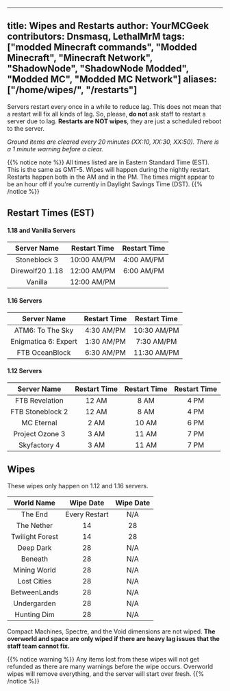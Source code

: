 ---
title: Wipes and Restarts
author: YourMCGeek
contributors: Dnsmasq, LethalMrM
tags: ["modded Minecraft commands", "Modded Minecraft", "Minecraft Network", "ShadowNode", "ShadowNode Modded", 
"Modded MC", "Modded MC Network"]
aliases: ["/home/wipes/", "/restarts"]
-----------------------------

Servers restart every once in a while to reduce lag. This does not mean that a restart will fix all kinds of lag. So, 
please, **do not** ask staff to restart a server due to lag. **Restarts are NOT wipes**, they are just a scheduled reboot to the server. 

*Ground items are cleared every 20 minutes (XX:10, XX:30, XX:50). There is a 1 minute warning before a clear.*

{{% notice note %}}
All times listed are in Eastern Standard Time (EST). This is the same as GMT-5. Wipes will happen during the nightly 
restart. Restarts happen both in the AM and in the PM. The times might appear to be an hour off if you're currently in 
Daylight 
Savings Time (DST).
{{% /notice %}}

## Restart Times (EST)

#### 1.18 and Vanilla Servers
| Server Name        | Restart Time   | Restart Time |
| :----------------: | :------------: |:------------:|
| Stoneblock 3       | 10:00 AM/PM    |  4:00 AM/PM  |
| Direwolf20 1.18    | 12:00 AM/PM    |  6:00 AM/PM  |
| Vanilla            | 12:00 AM/PM    |              |

####  1.16 Servers

| Server Name                 | Restart Time   | Restart Time   |
| :-------------------------: | :------------: | :------------: |
| ATM6: To The Sky            | 4:30 AM/PM     | 10:30 AM/PM    |
| Enigmatica 6: Expert        | 1:30 AM/PM     | 7:30 AM/PM     |
| FTB OceanBlock              | 6:30 AM/PM     | 11:30 AM/PM    |

#### 1.12 Servers

| Server Name        | Restart Time     | Restart Time     | Restart Time     |
| :----------------: | :--------------: | :--------------: | :--------------: |
| FTB Revelation     | 12 AM            | 8 AM             | 4 PM             |
| FTB Stoneblock 2   | 12 AM            | 8 AM             | 4 PM             |
| MC Eternal         | 2 AM             | 10 AM            | 6 PM             |
| Project Ozone 3    | 3 AM             | 11 AM            | 7 PM             |
| Skyfactory 4       | 3 AM             | 11 AM            | 7 PM             |

##  Wipes 
These wipes only happen on 1.12 and 1.16 servers.

| World Name      | Wipe Date     | Wipe Date   |
| :--------:      | :-------:     | :---------: |
| The End         | Every Restart | N/A         |
| The Nether      | 14            | 28          |
| Twilight Forest | 14            | 28          |
| Deep Dark       | 28            | N/A         |
| Beneath         | 28            | N/A         |
| Mining World    | 28            | N/A         |
| Lost Cities     | 28            | N/A         |
| BetweenLands    | 28            | N/A         |
| Undergarden     | 28            | N/A         |
| Hunting Dim     | 28            | N/A         |

Compact Machines, Spectre, and the Void dimensions are not wiped. **The overworld and space are only wiped if there are heavy lag issues that the staff team cannot fix.**

{{% notice warning %}}
Any items lost from these  wipes will not get refunded as there are many warnings before the wipe occurs. Overworld wipes will remove everything, and the server will start over fresh.
{{% /notice %}}


